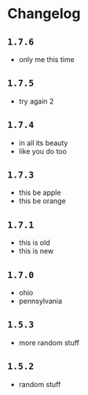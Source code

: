# Changelog

## `1.7.6`

- only me this time

## `1.7.5`

- try again 2

## `1.7.4`

- in all its beauty
- like you do too

## `1.7.3`

- this be apple
- this be orange

## `1.7.1`

- this is old
- this is new

## `1.7.0`

- ohio
- pennsylvania

## `1.5.3`

- more random stuff

## `1.5.2`

- random stuff
